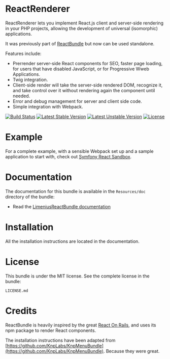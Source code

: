 # ReactRenderer

ReactRenderer lets you implement React.js client and server-side rendering in your PHP projects, allowing the development of universal (isomorphic) applications.

It was previously part of [ReactBundle](https://github.com/Limenius/ReactBundle) but now can be used standalone.

Features include:

* Prerrender server-side React components for SEO, faster page loading, for users that have disabled JavaScript, or for Progressive Wweb Applications.
* Twig integration.
* Client-side render will take the server-side rendered DOM, recognize it, and take control over it without rendering again the component until needed.
* Error and debug management for server and client side code.
* Simple integration with Webpack.

[![Build Status](https://travis-ci.org/Limenius/ReactRenderer.svg?branch=master)](https://travis-ci.org/Limenius/ReactBundle)
[![Latest Stable Version](https://poser.pugx.org/limenius/react-renderer/v/stable)](https://packagist.org/packages/limenius/react-renderer)
[![Latest Unstable Version](https://poser.pugx.org/limenius/react-renderer/v/unstable)](https://packagist.org/packages/limenius/react-renderer)
[![License](https://poser.pugx.org/limenius/react-renderer/license)](https://packagist.org/packages/limenius/react-renderer)

# Example

For a complete example, with a sensible Webpack set up and a sample application to start with, check out [Symfony React Sandbox](https://github.com/Limenius/symfony-react-sandbox).

# Documentation

The documentation for this bundle is available in the `Resources/doc` directory of the bundle:

* Read the [LimeniusReactBundle documentation](https://github.com/Limenius/ReactBundle/blob/master/Resources/doc/index.md)

# Installation

All the installation instructions are located in the documentation.

# License

This bundle is under the MIT license. See the complete license in the bundle:

    LICENSE.md

# Credits

ReactBundle is heavily inspired by the great [React On Rails](https://github.com/shakacode/react_on_rails), and uses its npm package to render React components.

The installation instructions have been adapted from [https://github.com/KnpLabs/KnpMenuBundle](https://github.com/KnpLabs/KnpMenuBundle). Because they were great.
